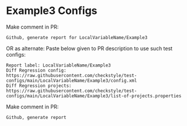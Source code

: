 # Example3 Configs
Make comment in PR:
```
Github, generate report for LocalVariableName/Example3
```
OR as alternate:
Paste below given to PR description to use such test configs:
```
Report label: LocalVariableName/Example3
Diff Regression config: https://raw.githubusercontent.com/checkstyle/test-configs/main/LocalVariableName/Example3/config.xml
Diff Regression projects: https://raw.githubusercontent.com/checkstyle/test-configs/main/LocalVariableName/Example3/list-of-projects.properties
```
Make comment in PR:
```
Github, generate report
```
